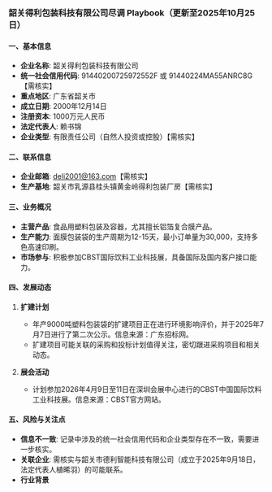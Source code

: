### 韶关得利包装科技有限公司尽调 Playbook（更新至2025年10月25日）

#### 一、基本信息
- **企业名称**: 韶关得利包装科技有限公司
- **统一社会信用代码**: 91440200725972552F 或 91440224MA55ANRC8G【需核实】
- **重点地区**: 广东省韶关市
- **成立日期**: 2000年12月14日
- **注册资本**: 1000万元人民币
- **法定代表人**: 赖书锦
- **企业类型**: 有限责任公司（自然人投资或控股）【需核实】

#### 二、联系信息
- **企业邮箱**: deli2001@163.com【需核实】
- **生产基地**: 韶关市乳源县桂头镇黄金岭得利包装厂房【需核实】

#### 三、业务概况
- **主营产品**: 食品用塑料包装及容器，尤其擅长铝箔复合膜产品。
- **生产能力**: 面膜包装袋的生产周期为12-15天，最小订单量为30,000，支持多色高速印刷。
- **市场参与**: 积极参加CBST国际饮料工业科技展，具备国际及国内客户接口能力。

#### 四、发展动态
1. **扩建计划**
   - 年产9000吨塑料包装袋的扩建项目正在进行环境影响评价，并于2025年7月7日进行了第二次公示。信息来源：广东招标网。
   - 扩建项目可能关联的采购和投标计划值得关注，密切跟进采购项目和相关动态。

2. **展会活动**
   - 计划参加2026年4月9日至11日在深圳会展中心进行的CBST中国国际饮料工业科技展。信息来源：CBST官方网站。

#### 五、风险与关注点
- **信息不一致**: 记录中涉及的统一社会信用代码和企业类型存在不一致，需要进一步核实。
- **关联企业**: 需核实与韶关市德利智能科技有限公司（成立于2025年9月18日，法定代表人植晞羽）的可能联系。
- **行业背景**
